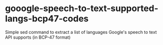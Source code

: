 # gooogle-speech-to-text-supported-langs-bcp47-codes
Simple sed command to extract a list of languages Google's speech to text API supports (in BCP-47 format)
